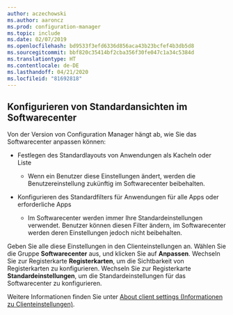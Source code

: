 ```yaml
---
author: aczechowski
ms.author: aaroncz
ms.prod: configuration-manager
ms.topic: include
ms.date: 02/07/2019
ms.openlocfilehash: bd9533f3efd6336d856aca43b23bcfef4b3db5d8
ms.sourcegitcommit: bbf820c35414bf2cba356f30fe047c1a34c5384d
ms.translationtype: HT
ms.contentlocale: de-DE
ms.lasthandoff: 04/21/2020
ms.locfileid: "81692818"
---
```

## <a name="configure-default-views-in-software-center"></a><a name="bkmk_swctr"></a> Konfigurieren von Standardansichten im Softwarecenter
<!--3612112-->

Von der Version von Configuration Manager hängt ab, wie Sie das Softwarecenter anpassen können:
 
- Festlegen des Standardlayouts von Anwendungen als Kacheln oder Liste  

    - Wenn ein Benutzer diese Einstellungen ändert, werden die Benutzereinstellung zukünftig im Softwarecenter beibehalten.  

- Konfigurieren des Standardfilters für Anwendungen für alle Apps oder erforderliche Apps  

    - Im Softwarecenter werden immer Ihre Standardeinstellungen verwendet. Benutzer können diesen Filter ändern, im Softwarecenter werden deren Einstellungen jedoch nicht beibehalten.    

Geben Sie alle diese Einstellungen in den Clienteinstellungen an. Wählen Sie die Gruppe **Softwarecenter** aus, und klicken Sie auf **Anpassen**. Wechseln Sie zur Registerkarte **Registerkarten**, um die Sichtbarkeit von Registerkarten zu konfigurieren. Wechseln Sie zur Registerkarte **Standardeinstellungen**, um die Standardeinstellungen für das Softwarecenter zu konfigurieren. 

Weitere Informationen finden Sie unter [About client settings (Informationen zu Clienteinstellungen)](../../../../clients/deploy/about-client-settings.md#software-center).

